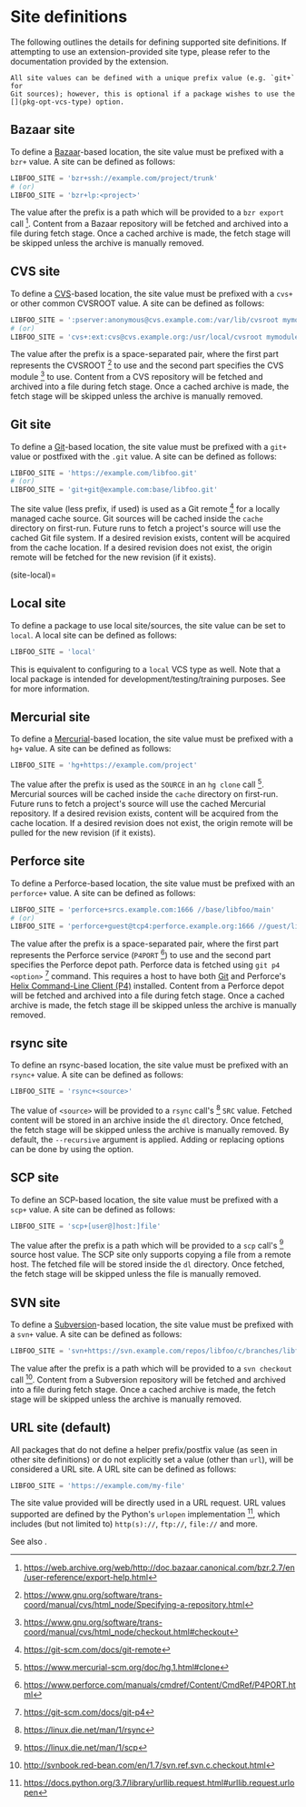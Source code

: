 # Site definitions

The following outlines the details for defining supported site definitions.
If attempting to use an extension-provided site type, please refer to the
documentation provided by the extension.

```{note}
All site values can be defined with a unique prefix value (e.g. `git+` for
Git sources); however, this is optional if a package wishes to use the
[](pkg-opt-vcs-type) option.
```

## Bazaar site

To define a [Bazaar][bazaar]-based location, the site value must be
prefixed with a `bzr+` value. A site can be defined as follows:

```python
LIBFOO_SITE = 'bzr+ssh://example.com/project/trunk'
# (or)
LIBFOO_SITE = 'bzr+lp:<project>'
```

The value after the prefix is a path which will be provided to a `bzr export`
call [^bzrexport]. Content from a Bazaar repository will be fetched and
archived into a file during fetch stage. Once a cached archive is made, the
fetch stage will be skipped unless the archive is manually removed.

## CVS site

To define a [CVS][cvs]-based location, the site value must be prefixed
with a `cvs+` or other common CVSROOT value. A site can be defined as
follows:

```python
LIBFOO_SITE = ':pserver:anonymous@cvs.example.com:/var/lib/cvsroot mymodule'
# (or)
LIBFOO_SITE = 'cvs+:ext:cvs@cvs.example.org:/usr/local/cvsroot mymodule'
```

The value after the prefix is a space-separated pair, where the first part
represents the CVSROOT [^cvsroot] to use and the second part specifies the
CVS module [^cvsmodule]  to use. Content from a CVS repository will be
fetched and archived into a file during fetch stage. Once a cached archive
is made, the fetch stage will be skipped unless the archive is manually
removed.

## Git site

To define a [Git][git]-based location, the site value must be prefixed with
a `git+` value or postfixed with the `.git` value. A site can be defined
as follows:

```python
LIBFOO_SITE = 'https://example.com/libfoo.git'
# (or)
LIBFOO_SITE = 'git+git@example.com:base/libfoo.git'
```

The site value (less prefix, if used) is used as a Git remote [^gitremote]
for a locally managed cache source. Git sources will be cached inside the
`cache` directory on first-run. Future runs to fetch a project's source
will use the cached Git file system. If a desired revision exists, content
will be acquired from the cache location. If a desired revision does not
exist, the origin remote will be fetched for the new revision (if it exists).

(site-local)=
## Local site

To define a package to use local site/sources, the site value can be set
to `local`. A local site can be defined as follows:

```python
LIBFOO_SITE = 'local'
```

This is equivalent to configuring [](pkg-opt-vcs-type) to a `local` VCS type
as well. Note that a local package is intended for development/testing/training
purposes. See [](pkg-opt-vcs-type) for more information.

## Mercurial site

To define a [Mercurial][mercurial]-based location, the site value must be
prefixed with a `hg+` value. A site can be defined as follows:

```python
LIBFOO_SITE = 'hg+https://example.com/project'
```

The value after the prefix is used as the `SOURCE` in an `hg clone` call
[^hgclone]. Mercurial sources will be cached inside the `cache` directory on
first-run. Future runs to fetch a project's source will use the cached Mercurial
repository. If a desired revision exists, content will be acquired from the
cache location. If a desired revision does not exist, the origin remote will be
pulled for the new revision (if it exists).

## Perforce site

To define a Perforce-based location, the site value must be prefixed with
an `perforce+` value. A site can be defined as follows:

```python
LIBFOO_SITE = 'perforce+srcs.example.com:1666 //base/libfoo/main'
# (or)
LIBFOO_SITE = 'perforce+guest@tcp4:perforce.example.org:1666 //guest/libfoo'
```

The value after the prefix is a space-separated pair, where the first part
represents the Perforce service (`P4PORT` [^p4port]) to use and the second
part specifies the Perforce depot path. Perforce data is fetched using
`git p4 <option>` [^git-p4] command. This requires a host to have both
[Git][git] and Perforce's [Helix Command-Line Client (P4)][perforce-cli]
installed. Content from a Perforce depot will be fetched and archived into
a file during fetch stage. Once a cached archive is made, the fetch stage 
ill be skipped unless the archive is manually removed.

## rsync site

To define an rsync-based location, the site value must be prefixed with an
`rsync+` value. A site can be defined as follows:

```python
LIBFOO_SITE = 'rsync+<source>'
```

The value of `<source>` will be provided to a `rsync` call's [^rsynccommand]
`SRC` value. Fetched content will be stored in an archive inside the `dl`
directory. Once fetched, the fetch stage will be skipped unless the archive
is manually removed. By default, the `--recursive` argument is applied.
Adding or replacing options can be done by using the [](pkg-opt-fetch-opts)
option.

## SCP site

To define an SCP-based location, the site value must be prefixed with a `scp+`
value. A site can be defined as follows:

```python
LIBFOO_SITE = 'scp+[user@]host:]file'
```

The value after the prefix is a path which will be provided to a `scp` call's
[^scpcommand] source host value. The SCP site only supports copying a file from
a remote host. The fetched file will be stored inside the `dl` directory. Once
fetched, the fetch stage will be skipped unless the file is manually removed.

## SVN site

To define a [Subversion][subversion]-based location, the site value must be
prefixed with a `svn+` value. A site can be defined as follows:

```python
LIBFOO_SITE = 'svn+https://svn.example.com/repos/libfoo/c/branches/libfoo-1.2'
```

The value after the prefix is a path which will be provided to a
`svn checkout` call [^svncheckout]. Content from a Subversion repository will
be fetched and archived into a file during fetch stage. Once a cached archive
is made, the fetch stage will be skipped unless the archive is manually removed.

## URL site (default)

All packages that do not define a helper prefix/postfix value (as seen in other
site definitions) or do not explicitly set a [](pkg-opt-vcs-type) value (other
than `url`), will be considered a URL site. A URL site can be defined as
follows:

```python
LIBFOO_SITE = 'https://example.com/my-file'
```

The site value provided will be directly used in a URL request. URL values
supported are defined by the Python's `urlopen` implementation [^urlopen],
which includes (but not limited to) `http(s)://`, `ftp://`, `file://` and
more.

See also [](conf-urlopen-context).


[^bzrexport]: <https://web.archive.org/web/http://doc.bazaar.canonical.com/bzr.2.7/en/user-reference/export-help.html>
[^cvsmodule]: <https://www.gnu.org/software/trans-coord/manual/cvs/html_node/checkout.html#checkout>
[^cvsroot]: <https://www.gnu.org/software/trans-coord/manual/cvs/html_node/Specifying-a-repository.html>
[^git-p4]: <https://git-scm.com/docs/git-p4>
[^gitremote]: <https://git-scm.com/docs/git-remote>
[^hgclone]: <https://www.mercurial-scm.org/doc/hg.1.html#clone>
[^p4port]: <https://www.perforce.com/manuals/cmdref/Content/CmdRef/P4PORT.html>
[^rsynccommand]: <https://linux.die.net/man/1/rsync>
[^scpcommand]: <https://linux.die.net/man/1/scp>
[^svncheckout]: <http://svnbook.red-bean.com/en/1.7/svn.ref.svn.c.checkout.html>
[^urlopen]: <https://docs.python.org/3.7/library/urllib.request.html#urllib.request.urlopen>

[bazaar]: https://en.wikipedia.org/wiki/GNU_Bazaar
[cvs]: http://cvs.nongnu.org/
[git]: https://git-scm.com/
[mercurial]: https://www.mercurial-scm.org/
[perforce-cli]: https://www.perforce.com/manuals/p4guide/Content/P4Guide/chapter.install.html
[subversion]: https://subversion.apache.org/
